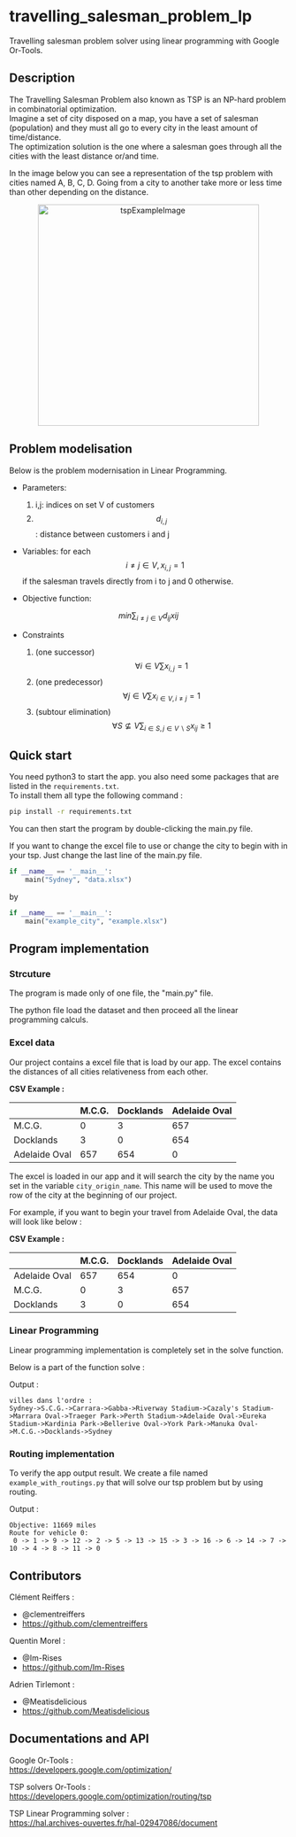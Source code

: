 # travelling_salesman_problem_lp

Travelling salesman problem solver using linear programming with Google Or-Tools.

## Description

The Travelling Salesman Problem also known as TSP is an NP-hard problem in combinatorial optimization.  
Imagine a set of city disposed on a map, you have a set of salesman (population) and they must all go to every city in
the least amount of time/distance.  
The optimization solution is the one where a salesman goes through all the cities with the least distance or/and time.

In the image below you can see a representation of the tsp problem with cities named A, B, C, D. Going from a city to
another take more or less time than other depending on the distance.

<p align="center">
    <img src="https://user-images.githubusercontent.com/59691442/165635831-5bfc72b5-0dd3-4a9f-afb0-b5ffd402ee88.png" alt="tspExampleImage" style="height:400px"/>
</p>

## Problem modelisation

Below is the problem modernisation in Linear Programming.

- Parameters:
    1. i,j: indices on set V of customers
    2. $$d_{i,j}$$: distance between customers i and j
  
- Variables: for each $$i \ne j \in V, x_{i,j} = 1$$ if the salesman travels directly from i to j and 0 otherwise.
  
- Objective function:
 
$$min {\sum_{i \ne j \in V}}{d_{ij} x{ij}}$$

- Constraints

  1. (one successor) $$\forall i \in V \sum x_{i,j} = 1$$
  2. (one predecessor) $$\forall j \in V \sum x_{i \in V,i \ne j} = 1$$
  3. (subtour elimination) $$\forall S \nsubseteq V {\sum_{i \in S,j \in V \backslash S}}{x_{ij}} \geq 1$$

<!--
<p align="center">
    <img src="https://user-images.githubusercontent.com/59691442/169556846-231900f0-2195-478d-be14-0990f52ea1b4.png" alt="tspExampleImage" style="height:400px"/>
</p>
-->

## Quick start

You need python3 to start the app. you also need some packages that are listed in the `requirements.txt`.  
To install them all type the following command :

```bash
pip install -r requirements.txt
```

You can then start the program by double-clicking the main.py file.

If you want to change the excel file to use or change the city to begin with in your tsp. Just change the last line of the main.py file.

```py
if __name__ == '__main__':
    main("Sydney", "data.xlsx")
```

by

```py
if __name__ == '__main__':
    main("example_city", "example.xlsx")
```

## Program implementation

### Strcuture

The program is made only of one file, the "main.py" file.

The python file load the dataset and then proceed all the linear programming calculs.

### Excel data

Our project contains a excel file that is load by our app.
The excel contains the distances of all cities relativeness from each other.

**CSV Example :**

|  |M.C.G.|Docklands|Adelaide Oval|
|--|--|--|--|
|M.C.G.|  0| 3 |657 |
|Docklands| 3|0 |654 |
|Adelaide Oval| 657|654|0|

The excel is loaded in our app and it will search the city by the name you set in the variable `city_origin_name`. This name will be used to move the row of the city at the beginning of our project.

For example, if you want to begin your travel from Adelaide Oval, the data will look like below :

**CSV Example :**

|  |M.C.G.|Docklands|Adelaide Oval|
|--|--|--|--|
|Adelaide Oval| 657|654|0|
|M.C.G.|  0| 3 |657 |
|Docklands| 3|0 |654 |

### Linear Programming

Linear programming implementation is completely set in the solve function.

Below is a part of the function solve :

Output :

```
villes dans l'ordre : 
Sydney->S.C.G.->Carrara->Gabba->Riverway Stadium->Cazaly's Stadium->Marrara Oval->Traeger Park->Perth Stadium->Adelaide Oval->Eureka Stadium->Kardinia Park->Bellerive Oval->York Park->Manuka Oval->M.C.G.->Docklands->Sydney
```

### Routing implementation

To verify the app output result. We create a file named `example_with_routings.py` that will solve our tsp problem but by using routing.

Output :

```
Objective: 11669 miles
Route for vehicle 0:
 0 -> 1 -> 9 -> 12 -> 2 -> 5 -> 13 -> 15 -> 3 -> 16 -> 6 -> 14 -> 7 -> 10 -> 4 -> 8 -> 11 -> 0
```

## Contributors

Clément Reiffers :

- @clementreiffers
- <https://github.com/clementreiffers>

Quentin Morel :

- @Im-Rises
- <https://github.com/Im-Rises>

Adrien Tirlemont :

- @Meatisdelicious
- <https://github.com/Meatisdelicious>

## Documentations and API

Google Or-Tools :  
<https://developers.google.com/optimization/>

TSP solvers Or-Tools :
<https://developers.google.com/optimization/routing/tsp>

TSP Linear Programming solver :  
<https://hal.archives-ouvertes.fr/hal-02947086/document>
